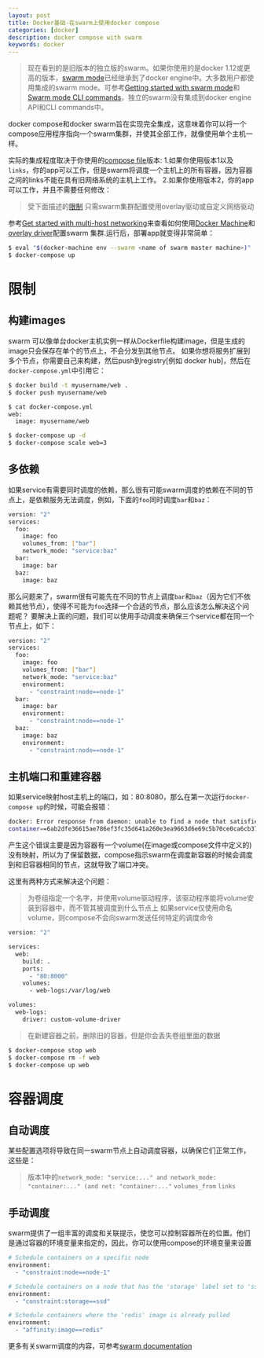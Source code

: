 ```yaml
---
layout: post
title: Docker基础-在swarm上使用docker compose
categories: [docker]
description: docker compose with swarm
keywords: docker
---
```


> 现在看到的是旧版本的独立版的swarm。如果你使用的是docker 1.12或更高的版本，[swarm mode](https://docs.docker.com/engine/swarm/)已经继承到了docker engine中。大多数用户都使用集成的swarm mode。可参考[Getting started with swarm mode](https://docs.docker.com/engine/swarm/swarm-tutorial/)和[Swarm mode CLI commands](https://docs.docker.com/engine/swarm/#swarm-mode-cli-commands)，独立的swarm没有集成到docker engine API和CLI commands中。
<!--more-->
docker compose和docker swarm旨在实现完全集成，这意味着你可以将一个compose应用程序指向一个swarm集群，并使其全部工作，就像使用单个主机一样。

实际的集成程度取决于你使用的[compose file](https://docs.docker.com/compose/compose-file/#versioning)版本:
1.如果你使用版本1以及`links`，你的app可以工作，但是swarm将调度一个主机上的所有容器，因为容器之间的links不能在具有旧网络系统的主机上工作。
2.如果你使用版本2，你的app可以工作，并且不需要任何修改：
  > 受下面描述的[限制](https://docs.docker.com/compose/swarm/#limitations)
  > 只需swarm集群配置使用overlay驱动或自定义网络驱动

参考[Get started with multi-host networking](https://docs.docker.com/engine/userguide/networking/get-started-overlay/)来查看如何使用[Docker Machine](https://docs.docker.com/machine/overview/)和[overlay driver](https://docs.docker.com/engine/userguide/networking/#an-overlay-network-with-docker-engine-swarm-mode)配置swarm 集群.运行后，部署app就变得非常简单：
```bash
$ eval "$(docker-machine env --swarm <name of swarm master machine>)"
$ docker-compose up
```

# 限制

## 构建images
swarm 可以像单台docker主机实例一样从Dockerfile构建image，但是生成的image只会保存在单个的节点上，不会分发到其他节点。
如果你想将服务扩展到多个节点，你需要自己来构建，然后push到registry[例如 docker hub]，然后在`docker-compose.yml`中引用它：
```bash
$ docker build -t myusername/web .
$ docker push myusername/web

$ cat docker-compose.yml
web:
  image: myusername/web

$ docker-compose up -d
$ docker-compose scale web=3
```

## 多依赖

如果service有需要同时调度的依赖，那么很有可能swarm调度的依赖在不同的节点上，是依赖服务无法调度，例如，下面的`foo`同时调度`bar`和`baz`：
```bash
version: "2"
services:
  foo:
    image: foo
    volumes_from: ["bar"]
    network_mode: "service:baz"
  bar:
    image: bar
  baz:
    image: baz
```
那么问题来了，swarm很有可能先在不同的节点上调度`bar`和`baz`（因为它们不依赖其他节点），使得不可能为`foo`选择一个合适的节点，那么应该怎么解决这个问题呢？
要解决上面的问题，我们可以使用手动调度来确保三个service都在同一个节点上，如下：
```bash
version: "2"
services:
  foo:
    image: foo
    volumes_from: ["bar"]
    network_mode: "service:baz"
    environment:
      - "constraint:node==node-1"
  bar:
    image: bar
    environment:
      - "constraint:node==node-1"
  baz:
    image: baz
    environment:
      - "constraint:node==node-1"
```

## 主机端口和重建容器
如果service映射host主机上的端口，如：80:8080，那么在第一次运行`docker-compose up`的时候，可能会报错：
```bash
docker: Error response from daemon: unable to find a node that satisfies
container==6ab2dfe36615ae786ef3fc35d641a260e3ea9663d6e69c5b70ce0ca6cb373c02.
```
产生这个错误主要是因为容器有一个volume(在image或compose文件中定义的)没有映射，所以为了保留数据，compose指示swarm在调度新容器的时候会调度到和旧容器相同的节点，这就导致了端口冲突。

这里有两种方式来解决这个问题：
> 为卷组指定一个名字，并使用volume驱动程序，该驱动程序能将volume安装到容器中，而不管其被调度到什么节点上
如果service仅使用命名volume，则compose不会向swarm发送任何特定的调度命令
```bash
version: "2"

services:
  web:
    build: .
    ports:
      - "80:8000"
    volumes:
      - web-logs:/var/log/web

volumes:
  web-logs:
    driver: custom-volume-driver
```
> 在新建容器之前，删除旧的容器，但是你会丢失卷组里面的数据

```bash
$ docker-compose stop web
$ docker-compose rm -f web
$ docker-compose up web
```

# 容器调度

## 自动调度

某些配置选项将导致在同一swarm节点上自动调度容器，以确保它们正常工作，这些是：
> 版本1中的`network_mode: "service:..." and network_mode: "container:..." (and net: "container:..."`
> `volumes_from`
> `links`

## 手动调度

swarm提供了一组丰富的调度和关联提示，使您可以控制容器所在的位置。他们是通过容器的环境变量来指定的，因此，你可以使用compose的环境变量来设置
```bash
# Schedule containers on a specific node
environment:
  - "constraint:node==node-1"

# Schedule containers on a node that has the 'storage' label set to 'ssd'
environment:
  - "constraint:storage==ssd"

# Schedule containers where the 'redis' image is already pulled
environment:
  - "affinity:image==redis"
```

更多有关swarm调度的内容，可参考[swarm documentation](https://docs.docker.com/swarm/scheduler/filter/)
